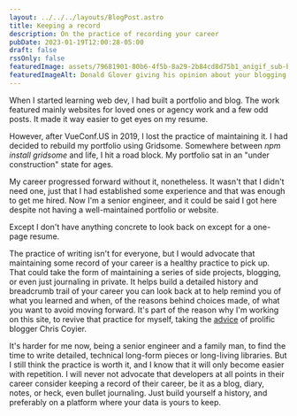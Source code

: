 ```yaml
---
layout: ../../../layouts/BlogPost.astro
title: Keeping a record
description: On the practice of recording your career
pubDate: 2023-01-19T12:00:28-05:00
draft: false
rssOnly: false
featuredImage: assets/79681901-80b6-4f5b-8a29-2b84cd8d75b1_anigif_sub-buzz-3720-1499712431-1-1-.gif
featuredImageAlt: Donald Glover giving his opinion about your blogging habits.
---
```

When I started learning web dev, I had built a portfolio and blog. The work featured mainly websites for loved ones or agency work and a few odd posts. It made it way easier to get eyes on my resume.

However, after VueConf.US in 2019, I lost the practice of maintaining it. I had decided to rebuild my portfolio using Gridsome. Somewhere between _npm install gridsome_ and life, I hit a road block. My portfolio sat in an "under construction" state for ages.

My career progressed forward without it, nonetheless. It wasn't that I didn't need one, just that I had established some experience and that was enough to get me hired. Now I'm a senior engineer, and it could be said I got here despite not having a well-maintained portfolio or website.

Except I don't have anything concrete to look back on except for a one-page resume.

The practice of writing isn't for everyone, but I would advocate that maintaining some record of your career is a healthy practice to pick up. That could take the form of maintaining a series of side projects, blogging, or even just journaling in private. It helps build a detailed history and breadcrumb trail of your career you can look back at to help remind you of what you learned and when, of the reasons behind choices made, of what you want to avoid moving forward. It's part of the reason why I'm working on this site, to revive that practice for myself, taking the [advice](https://chriscoyier.net/2023/01/05/i-feel-contractually-obliged-to-link-to-a-post-like-bring-back-personal-blogging/) of prolific blogger Chris Coyier.

It's harder for me now, being a senior engineer and a family man, to find the time to write detailed, technical long-form pieces or long-living libraries. But I still think the practice is worth it, and I know that it will only become easier with repetition. I will never not advocate that developers at all points in their career consider keeping a record of their career, be it as a blog, diary, notes, or heck, even bullet journaling. Just build yourself a history, and preferably on a platform where your data is yours to keep.
